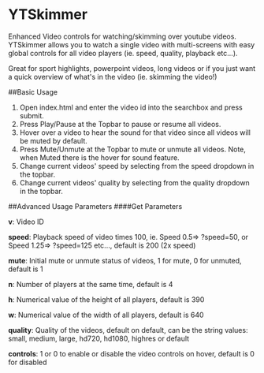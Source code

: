 # YTSkimmer
Enhanced Video controls for watching/skimming over youtube videos. YTSkimmer allows you to watch a single video with multi-screens with easy global controls for all video players (ie. speed, quality, playback etc...).

Great for sport highlights, powerpoint videos, long videos or if you just want a quick overview of what's in the video (ie. skimming the video!)

##Basic Usage
1. Open index.html and enter the video id into the searchbox and press submit.
2. Press Play/Pause at the Topbar to pause or resume all videos.
3. Hover over a video to hear the sound for that video since all videos will be muted by default.
4. Press Mute/Unmute at the Topbar to mute or unmute all videos. Note, when Muted there is the hover for sound feature.
5. Change current videos' speed by selecting from the speed dropdown in the topbar.
6. Change current videos' quality by selecting from the quality dropdown in the topbar.

##Advanced Usage Parameters
####Get Parameters

**v**: Video ID

**speed**: Playback speed of video times 100, ie. Speed 0.5=> ?speed=50, or Speed 1.25=> ?speed=125 etc..., default is 200 (2x speed)

**mute**: Initial mute or unmute status of videos, 1 for mute, 0 for unmuted, default is 1

**n**: Number of players at the same time, default is 4

**h**: Numerical value of the height of all players, default is 390

**w**: Numerical value of the width of all players, default is 640

**quality**: Quality of the videos, default on default, can be the string values: small, medium, large, hd720, hd1080, highres or default

**controls**: 1 or 0 to enable or disable the video controls on hover, default is 0 for disabled




